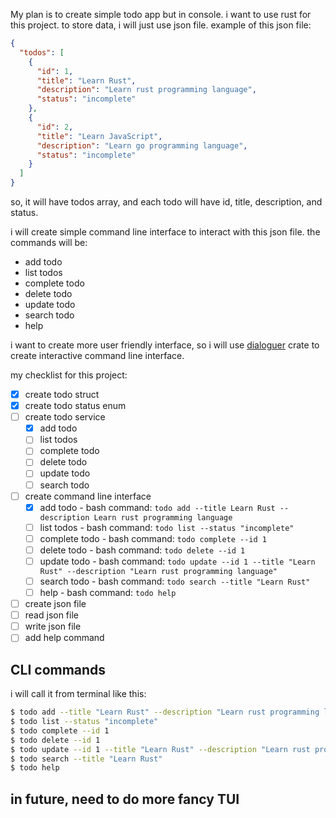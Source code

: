 My plan is to create simple todo app but in console.
i want to use rust for this project.
to store data, i will just use json file.
example of this json file:

```json
{
  "todos": [
    {
      "id": 1,
      "title": "Learn Rust",
      "description": "Learn rust programming language",
      "status": "incomplete"
    },
    {
      "id": 2,
      "title": "Learn JavaScript",
      "description": "Learn go programming language",
      "status": "incomplete"
    }
  ]
}
```

so, it will have todos array, and each todo will have id, title, description, and status.

i will create simple command line interface to interact with this json file.
the commands will be:

- add todo
- list todos
- complete todo
- delete todo
- update todo
- search todo
- help

i want to create more user friendly interface, so i will use [dialoguer](https://docs.rs/dialoguer/0.7.1/dialoguer/) crate to create interactive command line interface.

my checklist for this project:

- [x] create todo struct
- [x] create todo status enum
- [ ] create todo service
  - [x] add todo
  - [ ] list todos
  - [ ] complete todo
  - [ ] delete todo
  - [ ] update todo
  - [ ] search todo
- [ ] create command line interface
  - [x] add todo - bash command: `todo add --title Learn Rust --description Learn rust programming language`
  - [ ] list todos - bash command: `todo list --status "incomplete"`
  - [ ] complete todo - bash command: `todo complete --id 1`
  - [ ] delete todo - bash command: `todo delete --id 1`
  - [ ] update todo - bash command: `todo update --id 1 --title "Learn Rust" --description "Learn rust programming language"`
  - [ ] search todo - bash command: `todo search --title "Learn Rust"`
  - [ ] help - bash command: `todo help`
- [ ] create json file
- [ ] read json file
- [ ] write json file
- [ ] add help command

## CLI commands

i will call it from terminal like this:

```bash
$ todo add --title "Learn Rust" --description "Learn rust programming language"
$ todo list --status "incomplete"
$ todo complete --id 1
$ todo delete --id 1
$ todo update --id 1 --title "Learn Rust" --description "Learn rust programming language"
$ todo search --title "Learn Rust"
$ todo help
```

## in future, need to do more fancy TUI
